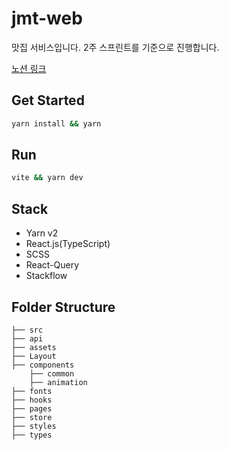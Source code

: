 # jmt-web

맛집 서비스입니다. 2주 스프린트를 기준으로 진행합니다.

[노션 링크](https://immense-starfish-8c2.notion.site/JMT-078d2a2c91d4485db352ac8387232dde)

## Get Started
```bash
yarn install && yarn
```

## Run
```bash
vite && yarn dev
```

## Stack

- Yarn v2
- React.js(TypeScript)
- SCSS
- React-Query
- Stackflow

## Folder Structure

```text
├── src
├── api
├── assets
├── Layout
├── components
    ├── common
    ├── animation
├── fonts
├── hooks
├── pages
├── store
├── styles
├── types
```